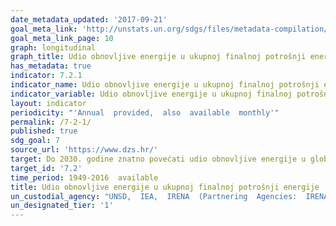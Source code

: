 ```yaml
---
date_metadata_updated: '2017-09-21'
goal_meta_link: 'http://unstats.un.org/sdgs/files/metadata-compilation/Metadata-Goal-7.pdf'
goal_meta_link_page: 10
graph: longitudinal
graph_title: Udio obnovljive energije u ukupnoj finalnoj potrošnji energije
has_metadata: true
indicator: 7.2.1
indicator_name: Udio obnovljive energije u ukupnoj finalnoj potrošnji energije
indicator_variable: Udio obnovljive energije u ukupnoj finalnoj potrošnji energije
layout: indicator
periodicity: "'Annual  provided,  also  available  monthly'"
permalink: /7-2-1/
published: true
sdg_goal: 7
source_url: 'https://www.dzs.hr/'
target: Do 2030. godine znatno povećati udio obnovljive energije u globalnom energetskom miksu
target_id: '7.2'
time_period: 1949-2016  available
title: Udio obnovljive energije u ukupnoj finalnoj potrošnji energije
un_custodial_agency: "UNSD,  IEA,  IRENA  (Partnering  Agencies:  IRENA,  Wold  Bank,  UN  Energy)"
un_designated_tier: '1'
---
```

